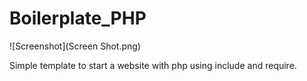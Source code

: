 # Boilerplate_PHP

![Screenshot](Screen Shot.png)

Simple template to start a website with php using include and require.
